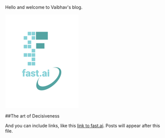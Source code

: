 Hello and welcome to Vaibhav's blog.

![](images/logo.png)

##The art of Decisiveness

And you can include links, like this [link to fast.ai](https://www.fast.ai). Posts will appear after this file. 
